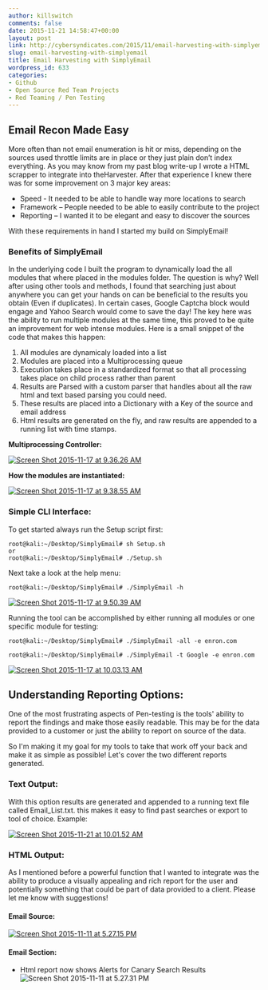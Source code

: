 ```yaml
---
author: killswitch
comments: false
date: 2015-11-21 14:58:47+00:00
layout: post
link: http://cybersyndicates.com/2015/11/email-harvesting-with-simplyemail/
slug: email-harvesting-with-simplyemail
title: Email Harvesting with SimplyEmail
wordpress_id: 633
categories:
- Github
- Open Source Red Team Projects
- Red Teaming / Pen Testing
---
```


## Email Recon Made Easy


More often than not email enumeration is hit or miss, depending on the sources used throttle limits are in place or they just plain don’t index everything. As you may know from my past blog write-up I wrote a HTML scrapper to integrate into theHarvester. After that experience I knew there was for some improvement on 3 major key areas:

  * Speed - It needed to be able to handle way more locations to search    
  * Framework – People needed to be able to easily contribute to the project
  * Reporting – I wanted it to be elegant and easy to discover the sources

With these requirements in hand I started my build on SimplyEmail!

### Benefits of SimplyEmail

In the underlying code I built the program to dynamically load the all modules that where placed in the modules folder. The question is why? Well after using other tools and methods, I found that searching just about anywhere you can get your hands on can be beneficial to the results you obtain (Even if duplicates). In certain cases, Google Captcha block would engage and Yahoo Search would come to save the day! The key here was the ability to run multiple modules at the same time, this proved to be quite an improvement for web intense modules. Here is a small snippet of the code that makes this happen:

  1. All modules are dynamicaly loaded into a list
  2. Modules are placed into a Multiprocessing queue
  3. Execution takes place in a standardized format so that all processing takes place on child process rather than parent
  4. Results are Parsed with a custom parser that handles about all the raw html and text based parsing you could need.
  5. These results are placed into a Dictionary with a Key of the source and email address
  6. Html results are generated on the fly, and raw results are appended to a running list with time stamps.

**Multiprocessing Controller:**

[![Screen Shot 2015-11-17 at 9.36.26 AM](/wp-content/Screen-Shot-2015-11-17-at-9.36.26-AM.png)](/wp-content/Screen-Shot-2015-11-17-at-9.36.26-AM.png)



**How the modules are instantiated:**



[![Screen Shot 2015-11-17 at 9.38.55 AM](/wp-content/Screen-Shot-2015-11-17-at-9.38.55-AM.png)](/wp-content/Screen-Shot-2015-11-17-at-9.38.55-AM.png)



### Simple CLI Interface:


To get started always run the Setup script first:


    
    root@kali:~/Desktop/SimplyEmail# sh Setup.sh
    or
    root@kali:~/Desktop/SimplyEmail# ./Setup.sh



Next take a look at the help menu:


    
    root@kali:~/Desktop/SimplyEmail# ./SimplyEmail -h



[![Screen Shot 2015-11-17 at 9.50.39 AM](/wp-content/Screen-Shot-2015-11-17-at-9.50.39-AM.png)](/wp-content/Screen-Shot-2015-11-17-at-9.50.39-AM.png)

Running the tool can be accomplished by either running all modules or one specific module for testing:


    
    root@kali:~/Desktop/SimplyEmail# ./SimplyEmail -all -e enron.com
    
    root@kali:~/Desktop/SimplyEmail# ./SimplyEmail -t Google -e enron.com



[![Screen Shot 2015-11-17 at 10.03.13 AM](/wp-content/Screen-Shot-2015-11-17-at-10.03.13-AM.png)](/wp-content/Screen-Shot-2015-11-17-at-10.03.13-AM.png)



## Understanding Reporting Options:

One of the most frustrating aspects of Pen-testing is the tools' ability to report the findings and make those easily readable. This may be for the data provided to a customer or just the ability to report on source of the data.

So I'm making it my goal for my tools to take that work off your back and make it as simple as possible! Let's cover the two different reports generated.

### Text Output:

With this option results are generated and appended to a running text file called Email_List.txt. this makes it easy to find past searches or export to tool of choice. Example:

[![Screen Shot 2015-11-21 at 10.01.52 AM](/wp-content/Screen-Shot-2015-11-21-at-10.01.52-AM.png)](/wp-content/Screen-Shot-2015-11-21-at-10.01.52-AM.png)

### HTML Output:

As I mentioned before a powerful function that I wanted to integrate was the ability to produce a visually appealing and rich report for the user and potentially something that could be part of data provided to a client. Please let me know with suggestions!

#### Email Source:
[![Screen Shot 2015-11-11 at 5.27.15 PM](/wp-content/Screen-Shot-2015-11-11-at-5.27.15-PM.png)](/wp-content/Screen-Shot-2015-11-11-at-5.27.15-PM.png)





#### Email Section:
    
  * Html report now shows Alerts for Canary Search Results![![Screen Shot 2015-11-11 at 5.27.31 PM](/wp-content/Screen-Shot-2015-11-11-at-5.27.31-PM-1024x528.png)](/wp-content/Screen-Shot-2015-11-11-at-5.27.31-PM.png)






